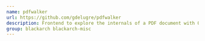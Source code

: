 ```yaml
---
name: pdfwalker
url: https://github.com/gdelugre/pdfwalker
description: Frontend to explore the internals of a PDF document with Origami URL : https://github.
group: blackarch blackarch-misc
---
```

